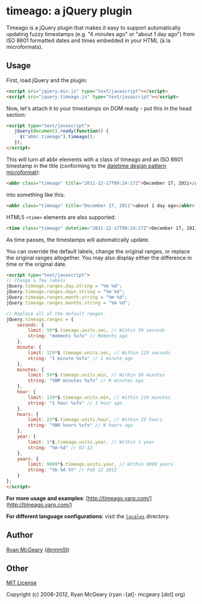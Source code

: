 # timeago: a jQuery plugin

Timeago is a jQuery plugin that makes it easy to support automatically updating
fuzzy timestamps (e.g. "4 minutes ago" or "about 1 day ago") from ISO 8601
formatted dates and times embedded in your HTML (à la microformats).

## Usage

First, load jQuery and the plugin:

```html
<script src="jquery.min.js" type="text/javascript"></script>
<script src="jquery.timeago.js" type="text/javascript"></script>
```

Now, let's attach it to your timestamps on DOM ready - put this in the head section:

```html
<script type="text/javascript">
   jQuery(document).ready(function() {
     $("abbr.timeago").timeago();
   });
</script>
```

This will turn all abbr elements with a class of timeago and an ISO 8601
timestamp in the title (conforming to the
[datetime design pattern microformat](http://microformats.org/wiki/datetime-design-pattern)):

```html
<abbr class="timeago" title="2011-12-17T09:24:17Z">December 17, 2011</abbr>
```

into something like this:

```html
<abbr class="timeago" title="December 17, 2011">about 1 day ago</abbr>
```

HTML5 `<time>` elements are also supported:

```html
<time class="timeago" datetime="2011-12-17T09:24:17Z">December 17, 2011</time>
```

As time passes, the timestamps will automatically update.

You can override the default labels, change the original ranges, or replace the
original ranges altogether.  You may also display either the difference in time
or the original date.

```html
<script type="text/javascript">
// Change a few labels
jQuery.timeago.ranges.day.string = "%m %d";
jQuery.timeago.ranges.days.string = "%m %d";
jQuery.timeago.ranges.month.string = "%m %d";
jQuery.timeago.ranges.months.string = "%m %d";

// Replace all of the default ranges.
jQuery.timeago.ranges = {
    seconds: {
        limit: 59*$.timeago.units.sec, // Within 59 seconds
        string: "moments %sfx" // Moments ago
    },
    minute: {
        limit: 119*$.timeago.units.sec, // Within 119 seconds
        string: "1 minute %sfx" // 1 minute ago
    },
    minutes: {
        limit: 59*$.timeago.units.min, // Within 59 minutes
        string: "%NM minutes %sfx" // N minutes ago
    },
    hour: {
        limit: 119*$.timeago.units.min, // Within 119 minutes
        string: "1 hour %sfx" // 1 hour ago
    },
    hours: {
        limit: 23*$.timeago.units.hour, // Within 23 hours
        string: "%NH hours %sfx" // N hours ago
    },
    year: {
        limit: 1*$.timeago.units.year, // Within 1 year
        string: "%m-%d" // 02-12
    },
    years: {
        limit: 9999*$.timeago.units.year, // Within 9999 years
        string: "%b %d %Y" // Feb 12 2012
    }
};
</script>
```

**For more usage and examples**: [http://timeago.yarp.com/](http://timeago.yarp.com/)

**For different language configurations**: visit the [`locales`](https://github.com/rmm5t/jquery-timeago/tree/master/locales) directory.

## Author

[Ryan McGeary](http://ryan.mcgeary.org) ([@rmm5t](http://twitter.com/rmm5t))

## Other

[MIT License](http://www.opensource.org/licenses/mit-license.php)

Copyright (c) 2008-2012, Ryan McGeary (ryan -[at]- mcgeary [*dot*] org)
